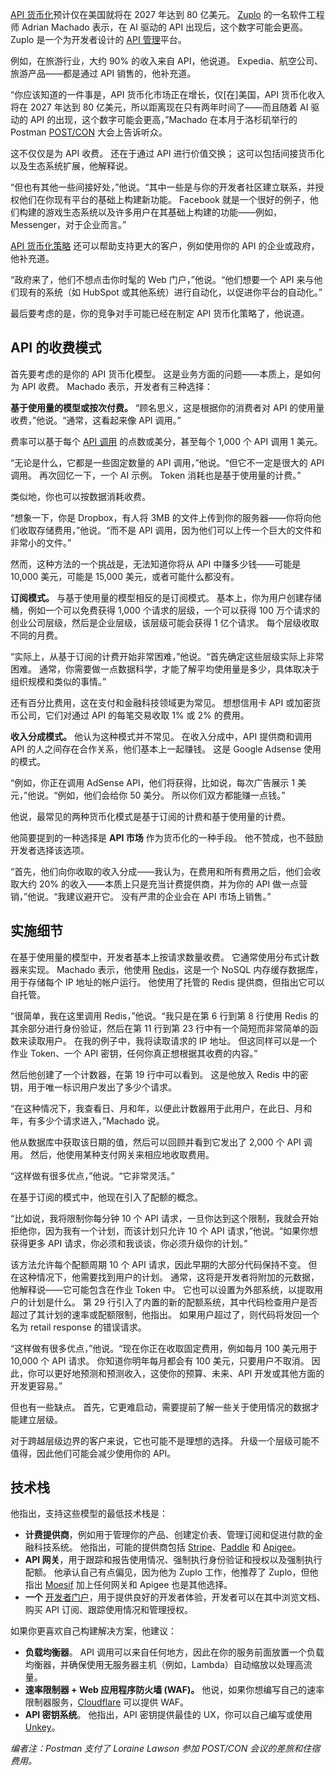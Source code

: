 [API 货币化](https://thenewstack.io/the-dos-and-donts-of-api-monetization/)预计仅在美国就将在 2027 年达到 80 亿美元。 [Zuplo](https://zuplo.com/) 的一名软件工程师 Adrian Machado 表示，在 AI 驱动的 API 出现后，这个数字可能会更高。 Zuplo 是一个为开发者设计的 [API 管理](https://thenewstack.io/introduction-to-api-management/)平台。

例如，在旅游行业，大约 90% 的收入来自 API，他说道。 Expedia、航空公司、旅游产品——都是通过 API 销售的，他补充道。

“你应该知道的一件事是，API 货币化市场正在增长，仅[在]美国，API 货币化收入将在 2027 年达到 80 亿美元，所以距离现在只有两年时间了——而且随着 AI 驱动的 API 的出现，这个数字可能会更高，”Machado 在本月于洛杉矶举行的 Postman [POST/CON](https://www.postman.com/postcon/2025/) 大会上告诉听众。

这不仅仅是为 API 收费。 还在于通过 API 进行价值交换； 这可以包括间接货币化以及生态系统扩展，他解释说。

“但也有其他一些间接好处，”他说。“其中一些是与你的开发者社区建立联系，并授权他们在你现有平台的基础上构建新功能。 Facebook 就是一个很好的例子，他们构建的游戏生态系统以及许多用户在其基础上构建的功能——例如，Messenger，对于企业而言。”

[API 货币化策略](https://thenewstack.io/apis-are-driving-new-business-models-and-unlocking-revenue-streams/) 还可以帮助支持更大的客户，例如使用你的 API 的企业或政府，他补充道。

“政府来了，他们不想点击你时髦的 Web 门户，”他说。“他们想要一个 API 来与他们现有的系统（如 HubSpot 或其他系统）进行自动化，以促进你平台的自动化。”

最后要考虑的是，你的竞争对手可能已经在制定 API 货币化策略了，他说道。

## API 的收费模式

首先要考虑的是你的 API 货币化模型。 这是业务方面的问题——本质上，是如何为 API 收费。 Machado 表示，开发者有三种选择：

**基于使用量的模型或按次付费。** “顾名思义，这是根据你的消费者对 API 的使用量收费，”他说。“通常，这看起来像 API 调用。”

费率可以基于每个 [API 调用](https://thenewstack.io/sentrys-front-end-performance-monitoring-pinpoints-sluggish-api-calls-and-database-queries/) 的点数或美分，甚至每个 1,000 个 API 调用 1 美元。

“无论是什么，它都是一些固定数量的 API 调用，”他说。“但它不一定是很大的 API 调用。 再次回忆一下，一个 AI 示例。 Token 消耗也是基于使用量的计费。”

类似地，你也可以按数据消耗收费。

“想象一下，你是 Dropbox，有人将 3MB 的文件上传到你的服务器——你将向他们收取存储费用，”他说。“而不是 API 调用，因为他们可以上传一个巨大的文件和非常小的文件。”

然而，这种方法的一个挑战是，无法知道你将从 API 中赚多少钱——可能是 10,000 美元，可能是 15,000 美元，或者可能什么都没有。

**订阅模式。** 与基于使用量的模型相反的是订阅模式。 基本上，你为用户创建存储桶，例如一个可以免费获得 1,000 个请求的层级，一个可以获得 100 万个请求的创业公司层级，然后是企业层级，该层级可能会获得 1 亿个请求。 每个层级收取不同的月费。

“实际上，从基于订阅的计费开始非常困难，”他说。“首先确定这些层级实际上非常困难。 通常，你需要做一点数据科学，才能了解平均使用量是多少，具体取决于组织规模和类似的事情。”

还有百分比费用，这在支付和金融科技领域更为常见。 想想信用卡 API 或加密货币公司，它们对通过 API 的每笔交易收取 1% 或 2% 的费用。

**收入分成模式。** 他认为这种模式并不常见。 在收入分成中，API 提供商和调用 API 的人之间存在合作关系，他们基本上一起赚钱。 这是 Google Adsense 使用的模式。

“例如，你正在调用 AdSense API，他们将获得，比如说，每次广告展示 1 美元，”他说。“例如，他们会给你 50 美分。 所以你们双方都能赚一点钱。”

他说，最常见的两种货币化模式是基于订阅的计费和基于使用量的计费。

他简要提到的一种选择是 **API 市场** 作为货币化的一种手段。 他不赞成，也不鼓励开发者选择该选项。

“首先，他们向你收取的收入分成——我认为，在费用和所有费用之后，他们会收取大约 20% 的收入——本质上只是充当计费提供商，并为你的 API 做一点营销，”他说。“我建议避开它。 没有严肃的企业会在 API 市场上销售。”

## 实施细节

在基于使用量的模型中，开发者基本上按请求数量收费。 它通常使用分布式计数器来实现。 Machado 表示，他使用 [Redis](https://thenewstack.io/redis-is-open-source-again/)，这是一个 NoSQL 内存缓存数据库，用于存储每个 IP 地址的帐户运行。 他使用了托管的 Redis 提供商，但指出它可以自托管。

“很简单，我在这里调用 Redis，”他说。“我只是在第 6 行到第 8 行使用 Redis 的其余部分进行身份验证，然后在第 11 行到第 23 行中有一个简短而非常简单的函数来读取用户。 在我的例子中，我将读取请求的 IP 地址。 但这同样可以是一个作业 Token、一个 API 密钥，任何你真正想根据其收费的内容。”

然后他创建了一个计数器，在第 19 行中可以看到。 这是他放入 Redis 中的密钥，用于唯一标识用户发出了多少个请求。

“在这种情况下，我查看日、月和年，以便此计数器用于此用户，在此日、月和年，有多少个请求进入，”Machado 说。

他从数据库中获取该日期的值，然后可以回顾并看到它发出了 2,000 个 API 调用。 然后，他使用某种支付网关来相应地收取费用。

“这样做有很多优点，”他说。“它非常灵活。”

在基于订阅的模式中，他现在引入了配额的概念。

“比如说，我将限制你每分钟 10 个 API 请求，一旦你达到这个限制，我就会开始拒绝你，因为我有一个计划，而该计划只允许 10 个 API 请求，”他说。“如果你想获得更多 API 请求，你必须和我谈谈，你必须升级你的计划。”

该方法允许每个配额周期 10 个 API 请求，因此早期的大部分代码保持不变。 但在这种情况下，他需要找到用户的计划。 通常，这将是开发者将附加的元数据，他解释说——它可能包含在作业 Token 中。 它也可以设置为外部系统，以提取用户的计划是什么。 第 29 行引入了内置的新的配额系统，其中代码检查用户是否超过了其计划的速率或配额限制，他指出。 如果用户超过了，则代码将发回一个名为 retail response 的错误请求。

“这样做有很多优点，”他说。“现在你正在收取固定费用，例如每月 100 美元用于 10,000 个 API 请求。 你知道你明年每月都会有 100 美元，只要用户不取消。 因此，你可以更好地预测和预测收入，这使你的预算、未来、API 开发或其他方面的开发更容易。”

但也有一些缺点。 首先，它更难启动，需要提前了解一些关于使用情况的数据才能建立层级。

对于跨越层级边界的客户来说，它也可能不是理想的选择。 升级一个层级可能不值得，因此他们可能会减少使用你的 API。

## 技术栈

他指出，支持这些模型的最低技术栈是：

* **计费提供商**，例如用于管理你的产品、创建定价表、管理订阅和促进付款的金融科技系统。 他指出，可能的提供商包括 [Stripe](https://stripe.com/)、[Paddle](https://www.paddle.com/) 和 [Apigee](https://thenewstack.io/building-adaptive-apps-like-google-now-with-apis-and-analytics-with-apigee-insights/)。
* **API 网关**，用于跟踪和报告使用情况、强制执行身份验证和授权以及强制执行配额。 他承认自己有点偏见，因为他为 Zuplo 工作，他推荐了 Zuplo，但他指出 [Moesif](https://www.moesif.com/) 加上任何网关和 Apigee 也是其他选择。
* **一个** [开发者门户](https://thenewstack.io/api-governance-and-developer-experience-in-a-developer-portal/)，用于提供良好的开发者体验，开发者可以在其中浏览文档、购买 API 订阅、跟踪使用情况和管理授权。

如果你更喜欢自己构建解决方案，他建议：

* **负载均衡器**。 API 调用可以来自任何地方，因此在你的服务前面放置一个负载均衡器，并确保使用无服务器主机（例如，Lambda）自动缩放以处理高流量。
* **速率限制器 + Web 应用程序防火墙 (WAF)。** 他说，如果你想编写自己的速率限制器服务，[Cloudflare](https://thenewstack.io/cloudflare-for-ai-helps-businesses-safely-use-ai/) 可以提供 WAF。
* **API 密钥系统**。 他指出，API 密钥提供最佳的 UX，你可以自己编写或使用 [Unkey](https://www.unkey.com/)。

*编者注：Postman 支付了 Loraine Lawson 参加 POST/CON 会议的差旅和住宿费用。*